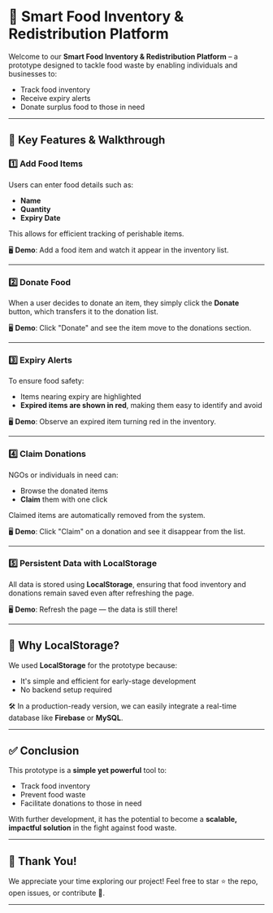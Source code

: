# 🥦 Smart Food Inventory & Redistribution Platform

Welcome to our **Smart Food Inventory & Redistribution Platform** – a prototype designed to tackle food waste by enabling individuals and businesses to:

- Track food inventory
- Receive expiry alerts
- Donate surplus food to those in need

---

## 🎯 Key Features & Walkthrough

### 1️⃣ Add Food Items
Users can enter food details such as:
- **Name**
- **Quantity**
- **Expiry Date**

This allows for efficient tracking of perishable items.

🖥️ **Demo**: Add a food item and watch it appear in the inventory list.

---

### 2️⃣ Donate Food
When a user decides to donate an item, they simply click the **Donate** button, which transfers it to the donation list.

🖥️ **Demo**: Click "Donate" and see the item move to the donations section.

---

### 3️⃣ Expiry Alerts
To ensure food safety:
- Items nearing expiry are highlighted
- **Expired items are shown in red**, making them easy to identify and avoid

🖥️ **Demo**: Observe an expired item turning red in the inventory.

---

### 4️⃣ Claim Donations
NGOs or individuals in need can:
- Browse the donated items
- **Claim** them with one click

Claimed items are automatically removed from the system.

🖥️ **Demo**: Click "Claim" on a donation and see it disappear from the list.

---

### 5️⃣ Persistent Data with LocalStorage
All data is stored using **LocalStorage**, ensuring that food inventory and donations remain saved even after refreshing the page.

🖥️ **Demo**: Refresh the page — the data is still there!

---

## 💾 Why LocalStorage?
We used **LocalStorage** for the prototype because:
- It's simple and efficient for early-stage development
- No backend setup required

🛠️ In a production-ready version, we can easily integrate a real-time database like **Firebase** or **MySQL**.

---

## ✅ Conclusion
This prototype is a **simple yet powerful** tool to:
- Track food inventory
- Prevent food waste
- Facilitate donations to those in need

With further development, it has the potential to become a **scalable, impactful solution** in the fight against food waste.

---

## 🙏 Thank You!
We appreciate your time exploring our project! Feel free to star ⭐ the repo, open issues, or contribute 🚀.

---

